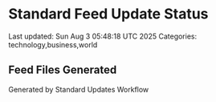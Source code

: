 # Standard Feed Update Status
Last updated: Sun Aug  3 05:48:18 UTC 2025
Categories: technology,business,world

## Feed Files Generated

Generated by Standard Updates Workflow
